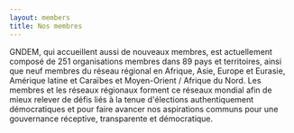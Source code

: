 ```yaml
---
layout: members
title: Nos membres
---
```


GNDEM, qui accueillent aussi de nouveaux membres, est actuellement composé de 251 organisations membres dans 89 pays et territoires, ainsi que neuf membres du réseau régional en Afrique, Asie, Europe et Eurasie, Amérique latine et Caraïbes et Moyen-Orient / Afrique du Nord. Les membres et les réseaux régionaux forment ce réseaux mondial afin de mieux relever de défis liés à la tenue d'élections authentiquement démocratiques et pour faire avancer nos aspirations communs pour une gouvernance réceptive, transparente et démocratique.
